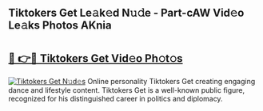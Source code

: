 ## Tiktokers Get Le𝚊k𝚎d N𝚞𝚍e - Part-cAW Vid𝚎o Le𝚊ks Photos AKnia

# <h2><a href="http://fbfmm0.evod.top/?m=Tiktokers+Get">🔗 👉🔴 Tiktokers Get Vid𝚎o Ph𝚘t𝚘s</a></h2>

[![Tiktokers Get N𝚞d𝚎s](https://i.imgur.com/8V9OHl7.gif)](http://fbfmm0.evod.top/?m=Tiktokers+Get)
Online personality Tiktokers Get creating engaging dance and lifestyle content. Tiktokers Get is a well-known public figure, recognized for his distinguished career in politics and diplomacy. 
